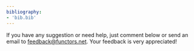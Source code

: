 ```yaml
---
bibliography:
- 'bib.bib'
---
```

<!-- wp:paragraph -->
<p>If you have any suggestion or need help, just comment below or send an email to <a href="mailto:feedback@functors.net">feedback@functors.net</a>. Your feedback is very appreciated!</p>
<!-- /wp:paragraph -->